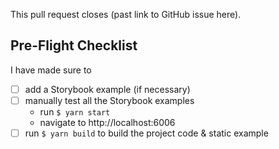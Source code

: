 This pull request closes (past link to GitHub issue here).

## Pre-Flight Checklist
I have made sure to
- [ ] add a Storybook example (if necessary)
- [ ] manually test all the Storybook examples
  * run `$ yarn start`
  * navigate to http://localhost:6006
- [ ] run `$ yarn build` to build the project code & static example
